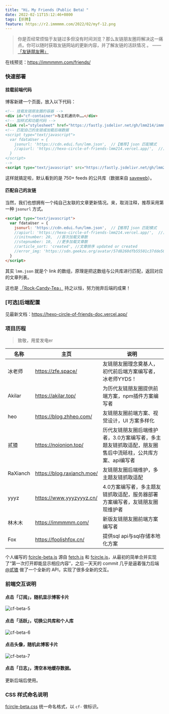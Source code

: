 ```yaml
---
title: "Hi，My Friends（Public Beta）"
date: 2022-02-11T15:12:46+0800
tags: [折腾]
feature: https://r2.immmmm.com/2022/02/myf-12.png
---
```


>你是否经常烦恼于友链过多但没有时间浏览？那么友链朋友圈将解决这一痛点。你可以随时获取友链网站的更新内容，并了解友链的活跃情况 。 —— [「友链朋友圈」](https://hexo-circle-of-friends-doc.vercel.app/)

在线预览：<https://immmmm.com/friends/>

### 快速部署

#### 挂载前端代码

博客新建一个页面，放入以下代码：

```html
<!-- 挂载友链朋友圈的容器 -->
<div id="cf-container">与主机通讯中……</div>
<!-- 加样式和功能代码 -->
<link rel="stylesheet" href="https://fastly.jsdelivr.net/gh/lmm214/immmmm/themes/hello-friend/static/fcircle-beta.css">
<!-- 匹配自己的友链或加载后端数据
<script type="text/javascript">
  var fdataUser = {
    jsonurl: 'https://cdn.edui.fun/lmm.json',  //【推荐】json 匹配模式
    //apiurl: 'https://hexo-circle-of-friends-lmm214.vercel.app/',  //自部署api
  }
</script>
-->
<script type="text/javascript" src="https://fastly.jsdelivr.net/gh/lmm214/immmmm/themes/hello-friend/static/fcircle-beta.js"></script>
```

这样就搞定啦，默认看到的是 750+ feeds 的公共库（数据来自 [saveweb](https://github.com/saveweb/rss-list)）。

<!--more-->

#### 匹配自己的友链

当然，我们也想拥有一个纯自己友联的文章更新情况。来，取消注释，推荐采用第一种 `jsonurl` 方式。

```html
<script type="text/javascript">
  var fdataUser = {
    jsonurl: 'https://cdn.edui.fun/lmm.json',  //【推荐】json 匹配模式
    //apiurl: 'https://hexo-circle-of-friends-lmm214.vercel.app/',  //自部署api
    //initnumber: 20,  //首次加载文章数
    //stepnumber: 10,  //更多加载文章数
    //article_sort: 'created', //文章排序 updated or created
    //error_img: 'https://sdn.geekzu.org/avatar/57d8260dfb55501c37dde588e7c3852c'
  }
</script>
```

其实 `lmm.json` 就是个 link 的数组，原理是把这数组与公共库进行匹配，返回对应的文章列表。

这也是 [「Rock-Candy-Tea」](https://github.com/Rock-Candy-Tea) 持之以恒，努力抛弃后端的成果！

### [可选]后端配置

见最新文档：<https://hexo-circle-of-friends-doc.vercel.app/>

### 项目历程

> 致敬，用爱发电er

| 名称     | 主页                       | 说明                                                         |
| -------- | -------------------------- | ------------------------------------------------------------ |
| 冰老师   | https://zfe.space/         | 友链朋友圈理念奠基人，初代前后端方案编写者，冰老师YYDS！     |
| Akilar   | https://akilar.top/        | 为历代友链朋友圈提供前端方案，npm插件方案编写者              |
| heo      | https://blog.zhheo.com/    | 友链朋友圈前端方案、视觉设计，UI 方案多样化                  |
| 贰猹     | https://noionion.top/      | 历代友链朋友圈后端维护者，3.0方案编写者，多主题友链抓取适配，朋友圈售后中流砥柱，公共库方案、api编写者 |
| RaXianch | https://blog.raxianch.moe/ | 友链朋友圈后端维护，多主题友链抓取适配                       |
| yyyz     | https://www.yyyzyyyz.cn/   | 4.0方案编写者，多主题友链抓取适配，服务器部署方案编写者，友链朋友圈现维护者 |
| 林木木   | https://immmmm.com/        | 新版友链朋友圈前端方案编写者                                 |
| Fox      | https://foolishfox.cn/     | 提供sql api与sql存储本地化方案                               |

个人编写的 [fcircle-beta.js](https://fastly.jsdelivr.net/gh/lmm214/immmmm/themes/hello-friend/static/fcircle-beta.js) 源自 [fetch.js](https://fastly.jsdelivr.net/gh/Rock-Candy-Tea/hexo-friendcircle-demo@main/js/fetch.js) 和 [fcircle.js](https://fastly.jsdelivr.net/gh/Rock-Candy-Tea/hexo-friendcircle-demo@main/js/fcircle.js)，从最初的简单合并实现了“第一次打开即能显示相应内容”，之后一天天的 commit 几乎是逼着强力后端 [@贰猹](https://noionion.top/) 做了一个全新的 API，实现了很多全新的交互。

### 前端交互说明

#### 点击「订阅」，随机显示博客卡片

![cf-beta-5](https://r2.immmmm.com/2022/02/cf-beta-5.gif)

#### 点击「活跃」，切换公共库和个人库

![cf-beta-6](https://r2.immmmm.com/2022/02/cf-beta-6.gif)

#### 点击头像，随机此博客卡片

![cf-beta-7](https://r2.immmmm.com/2022/02/cf-beta-7.gif)

#### 点击「日志」，清空本地缓存数据。

更新后端后使用。

###  CSS 样式命名说明

[fcircle-beta.css](https://fastly.jsdelivr.net/gh/lmm214/immmmm/themes/hello-friend/static/fcircle-beta.css) 统一命名格式，以 `cf-` 做标识。